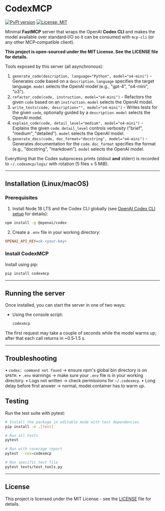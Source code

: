# CodexMCP

[![PyPI version](https://badge.fury.io/py/codexmcp.svg)](https://badge.fury.io/py/codexmcp)
[![License: MIT](https://img.shields.io/badge/License-MIT-yellow.svg)](https://opensource.org/licenses/MIT)

Minimal **FastMCP** server that wraps the OpenAI **Codex CLI** and makes the
model available over standard‑I/O so it can be consumed with `mcp‑cli` (or any
other MCP‑compatible client).

**This project is open-sourced under the MIT License. See the LICENSE file for details.**

Tools exposed by this server (all asynchronous):

1. `generate_code(description, language="Python", model="o4-mini")` - Generates code based on a `description`. `language` specifies the target language. `model` selects the OpenAI model (e.g., "gpt-4", "o4-mini", "o3").
2. `refactor_code(code, instruction, model="o4-mini")` - Refactors the given `code` based on an `instruction`. `model` selects the OpenAI model.
3. `write_tests(code, description="", model="o4-mini")` - Writes tests for the given `code`, optionally guided by a `description`. `model` selects the OpenAI model.
4. `explain_code(code, detail_level="medium", model="o4-mini")` - Explains the given `code`. `detail_level` controls verbosity ("brief", "medium", "detailed"). `model` selects the OpenAI model.
5. `generate_docs(code, doc_format="docstring", model="o4-mini")` - Generates documentation for the `code`. `doc_format` specifies the format (e.g., "docstring", "markdown"). `model` selects the OpenAI model.

Everything that the Codex subprocess prints (stdout **and** stderr) is recorded
to `~/.codexmcp/logs/` with rotation (5 files × 5 MiB).

---

## Installation (Linux/macOS)

### Prerequisites

1. Install Node 18 LTS and the Codex CLI globally (see [OpenAI Codex CLI setup](https://github.com/openai/codex-cli#setup) for details):

```bash
npm install -g @openai/codex
```

2. Create a `.env` file in your working directory:

```ini
OPENAI_API_KEY=sk-<your-key>
```

### Install CodexMCP

Install using pip:

```bash
pip install codexmcp
```

---

## Running the server

Once installed, you can start the server in one of two ways:

- Using the console script:

  ```bash
  codexmcp
  ```

The first request may take a couple of seconds while the model warms up; after
that each call returns in ~0.5‑1.5 s.

---

## Troubleshooting

• `codex: command not found` → ensure npm's global bin directory is on `$PATH`.
• `.env` warnings → make sure your `.env` file is in your working directory.
• Logs not written → check permissions for `~/.codexmcp`.
• Long delay before first answer → normal, model container has to warm up.

## Testing

Run the test suite with pytest:

```bash
# Install the package in editable mode with test dependencies
pip install -e .[test]

# Run all tests
pytest

# Run with coverage report
pytest --cov=codexmcp

# Run specific test file
pytest tests/test_tools.py
```

---

## License

This project is licensed under the MIT License - see the [LICENSE](LICENSE) file for details.
